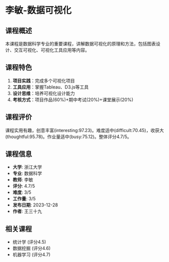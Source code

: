 # 李敏-数据可视化

## 课程概述
本课程是数据科学专业的重要课程，讲解数据可视化的原理和方法，包括图表设计、交互可视化、可视化工具应用等内容。

## 课程特色
1. **项目实践**：完成多个可视化项目
2. **工具应用**：掌握Tableau、D3.js等工具
3. **设计思维**：培养可视化设计能力
4. **考核方式**：项目作品(60%)+期中考试(20%)+课堂展示(20%)

## 课程评价
课程实用有趣，创意丰富(interesting:97.23)。难度适中(difficult:70.45)，收获大(thoughtful:95.78)。作业量适中(busy:75.12)。整体评分4.7/5。

## 课程信息
- **大学**: 浙江大学
- **专业**: 数据科学
- **教师**: 李敏
- **评分**: 4.7/5
- **难度**: 3/5
- **工作量**: 3/5
- **发布日期**: 2023-12-28
- **作者**: 王三十九

## 相关课程
- 统计学 (评分4.5)
- 数据挖掘 (评分4.6)
- 机器学习 (评分4.7)